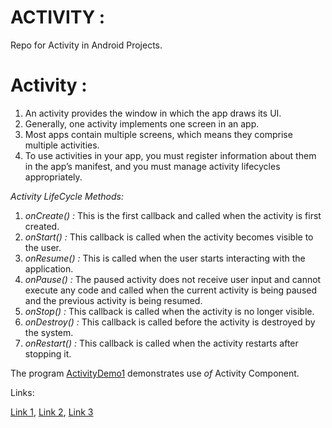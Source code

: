 # ACTIVITY :
Repo for Activity in Android Projects.

# Activity :

1) An activity provides the window in which the app draws its UI.
2) Generally, one activity implements one screen in an app. 
3) Most apps contain multiple screens, which means they comprise multiple activities.
4) To use activities in your app, you must register information about them in the app’s manifest, and you must manage activity lifecycles appropriately.

*Activity LifeCycle Methods:*
1) *onCreate() :* This is the first callback and called when the activity is first created.
2) *onStart() :*  This callback is called when the activity becomes visible to the user.
3) *onResume() :* This is called when the user starts interacting with the application.
4) *onPause() :* The paused activity does not receive user input and cannot execute any code 
and called when the current activity is being paused and the previous activity is being resumed.
5) *onStop() :* This callback is called when the activity is no longer visible.
6) *onDestroy() :* This callback is called before the activity is destroyed by the system.
7) *onRestart() :* This callback is called when the activity restarts after stopping it.



The program [ActivityDemo1](ActivityDemo1) demonstrates use *of* Activity Component.    

Links:

[Link 1](https://developer.android.com/guide/components/activities/intro-activities),
[Link 2](https://developer.android.com/reference/android/app/Activity#inherited-methods),
[Link 3](https://developer.android.com/training/basics/firstapp/starting-activity)


